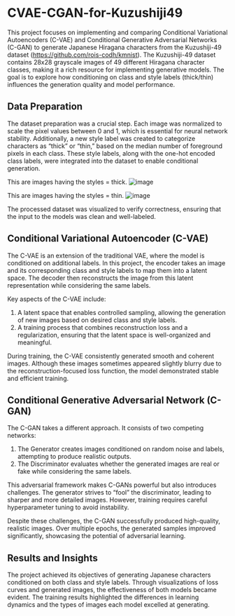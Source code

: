 # CVAE-CGAN-for-Kuzushiji49
This project focuses on implementing and comparing Conditional Variational Autoencoders (C-VAE) and Conditional Generative Adversarial Networks (C-GAN) to generate Japanese Hiragana characters from the Kuzushiji-49 dataset (https://github.com/rois-codh/kmnist). The Kuzushiji-49 dataset contains 28x28 grayscale images of 49 different Hiragana character classes, making it a rich resource for implementing generative models. The goal is to explore how conditioning on class and style labels (thick/thin) influences the generation quality and model performance.

## Data Preparation

The dataset preparation was a crucial step. Each image was normalized to scale the pixel values between 0 and 1, which is essential for neural network stability. Additionally, a new style label was created to categorize characters as “thick” or “thin,” based on the median number of foreground pixels in each class. These style labels, along with the one-hot encoded class labels, were integrated into the dataset to enable conditional generation.

This are images having the styles = thick.
![image](https://github.com/user-attachments/assets/b5c899c2-b8f2-446e-b0a1-644b1f817dea)

This are images having the styles = thin.
![image](https://github.com/user-attachments/assets/b2bb5756-4824-4ab5-a75d-8aff6a882501)

The processed dataset was visualized to verify correctness, ensuring that the input to the models was clean and well-labeled.

## Conditional Variational Autoencoder (C-VAE)

The C-VAE is an extension of the traditional VAE, where the model is conditioned on additional labels. In this project, the encoder takes an image and its corresponding class and style labels to map them into a latent space. The decoder then reconstructs the image from this latent representation while considering the same labels.

Key aspects of the C-VAE include:
1. A latent space that enables controlled sampling, allowing the generation of new images based on desired class and style labels.
2. A training process that combines reconstruction loss and a regularization, ensuring that the latent space is well-organized and meaningful.

During training, the C-VAE consistently generated smooth and coherent images. Although these images sometimes appeared slightly blurry due to the reconstruction-focused loss function, the model demonstrated stable and efficient training.


## Conditional Generative Adversarial Network (C-GAN)

The C-GAN takes a different approach. It consists of two competing networks:
1. The Generator creates images conditioned on random noise and labels, attempting to produce realistic outputs.
2. The Discriminator evaluates whether the generated images are real or fake while considering the same labels.

This adversarial framework makes C-GANs powerful but also introduces challenges. The generator strives to “fool” the discriminator, leading to sharper and more detailed images. However, training requires careful hyperparameter tuning to avoid instability.

Despite these challenges, the C-GAN successfully produced high-quality, realistic images. Over multiple epochs, the generated samples improved significantly, showcasing the potential of adversarial learning.

## Results and Insights

The project achieved its objectives of generating Japanese characters conditioned on both class and style labels. Through visualizations of loss curves and generated images, the effectiveness of both models became evident. The training results highlighted the differences in learning dynamics and the types of images each model excelled at generating.
